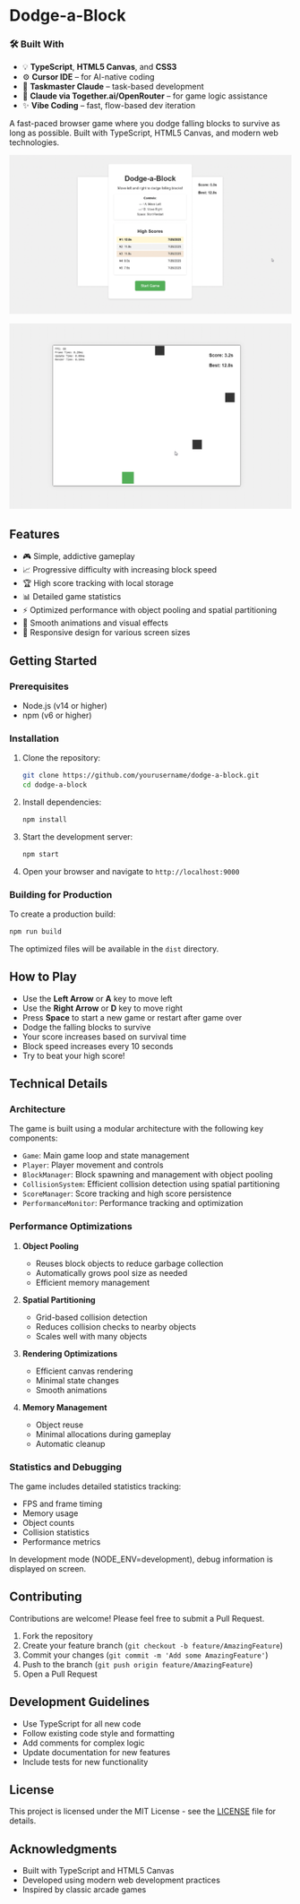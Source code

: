 # Dodge-a-Block


### 🛠️ Built With

- 💡 **TypeScript**, **HTML5 Canvas**, and **CSS3**
- ⚙️ **Cursor IDE** – for AI-native coding
- 🤖 **Taskmaster Claude** – task-based development
- 🧠 **Claude via Together.ai/OpenRouter** – for game logic assistance
- ✨ **Vibe Coding** – fast, flow-based dev iteration



A fast-paced browser game where you dodge falling blocks to survive as long as possible. Built with TypeScript, HTML5 Canvas, and modern web technologies.

![Game Screenshot](screenshot1.png)

![Game Screenshot](screenshot2.png) 

## Features

- 🎮 Simple, addictive gameplay
- 📈 Progressive difficulty with increasing block speed
- 🏆 High score tracking with local storage
- 📊 Detailed game statistics
- ⚡ Optimized performance with object pooling and spatial partitioning
- 🎨 Smooth animations and visual effects
- 📱 Responsive design for various screen sizes

## Getting Started

### Prerequisites

- Node.js (v14 or higher)
- npm (v6 or higher)

### Installation

1. Clone the repository:
   ```bash
   git clone https://github.com/yourusername/dodge-a-block.git
   cd dodge-a-block
   ```

2. Install dependencies:
   ```bash
   npm install
   ```

3. Start the development server:
   ```bash
   npm start
   ```

4. Open your browser and navigate to `http://localhost:9000`

### Building for Production

To create a production build:

```bash
npm run build
```

The optimized files will be available in the `dist` directory.

## How to Play

- Use the **Left Arrow** or **A** key to move left
- Use the **Right Arrow** or **D** key to move right
- Press **Space** to start a new game or restart after game over
- Dodge the falling blocks to survive
- Your score increases based on survival time
- Block speed increases every 10 seconds
- Try to beat your high score!

## Technical Details

### Architecture

The game is built using a modular architecture with the following key components:

- `Game`: Main game loop and state management
- `Player`: Player movement and controls
- `BlockManager`: Block spawning and management with object pooling
- `CollisionSystem`: Efficient collision detection using spatial partitioning
- `ScoreManager`: Score tracking and high score persistence
- `PerformanceMonitor`: Performance tracking and optimization

### Performance Optimizations

1. **Object Pooling**
   - Reuses block objects to reduce garbage collection
   - Automatically grows pool size as needed
   - Efficient memory management

2. **Spatial Partitioning**
   - Grid-based collision detection
   - Reduces collision checks to nearby objects
   - Scales well with many objects

3. **Rendering Optimizations**
   - Efficient canvas rendering
   - Minimal state changes
   - Smooth animations

4. **Memory Management**
   - Object reuse
   - Minimal allocations during gameplay
   - Automatic cleanup

### Statistics and Debugging

The game includes detailed statistics tracking:

- FPS and frame timing
- Memory usage
- Object counts
- Collision statistics
- Performance metrics

In development mode (NODE_ENV=development), debug information is displayed on screen.

## Contributing

Contributions are welcome! Please feel free to submit a Pull Request.

1. Fork the repository
2. Create your feature branch (`git checkout -b feature/AmazingFeature`)
3. Commit your changes (`git commit -m 'Add some AmazingFeature'`)
4. Push to the branch (`git push origin feature/AmazingFeature`)
5. Open a Pull Request

## Development Guidelines

- Use TypeScript for all new code
- Follow existing code style and formatting
- Add comments for complex logic
- Update documentation for new features
- Include tests for new functionality

## License

This project is licensed under the MIT License - see the [LICENSE](LICENSE) file for details.

## Acknowledgments

- Built with TypeScript and HTML5 Canvas
- Developed using modern web development practices
- Inspired by classic arcade games

